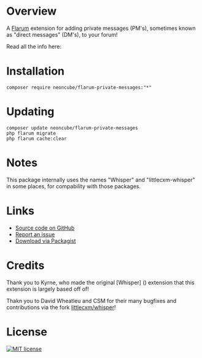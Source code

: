 # Overview

A [Flarum](http://flarum.org) extension for adding private messages (PM's), sometimes known as "direct messages" (DM's), to your forum!

Read all the info here:

# Installation

    composer require neoncube/flarum-private-messages:"*"

# Updating

    composer update neoncube/flarum-private-messages
    php flarum migrate
    php flarum cache:clear

# Notes

This package internally uses the names "Whisper" and "littlecxm-whisper" in some places, for compability with those packages.

# Links

- [Source code on GitHub](https://github.com/neoncube/flarum-private-messages)
- [Report an issue](https://github.com/neoncube/flarum-private-messages/issues)
- [Download via Packagist](https://packagist.org/packages/neoncube/flarum-private-messages)

# Credits

Thank you to Kyrne, who made the original [Whisper] () extension that this extension is largely based off of!

Thakn you to David Wheatleu and CSM for their many bugfixes and contributions via the fork [littlecxm/whisper](https://github.com/littlecxm/whisper)!

# License

[![MIT license](https://img.shields.io/badge/license-MIT-blue.svg)](https://github.com/neoncube/flarum-private-messages/blob/master/LICENSE)